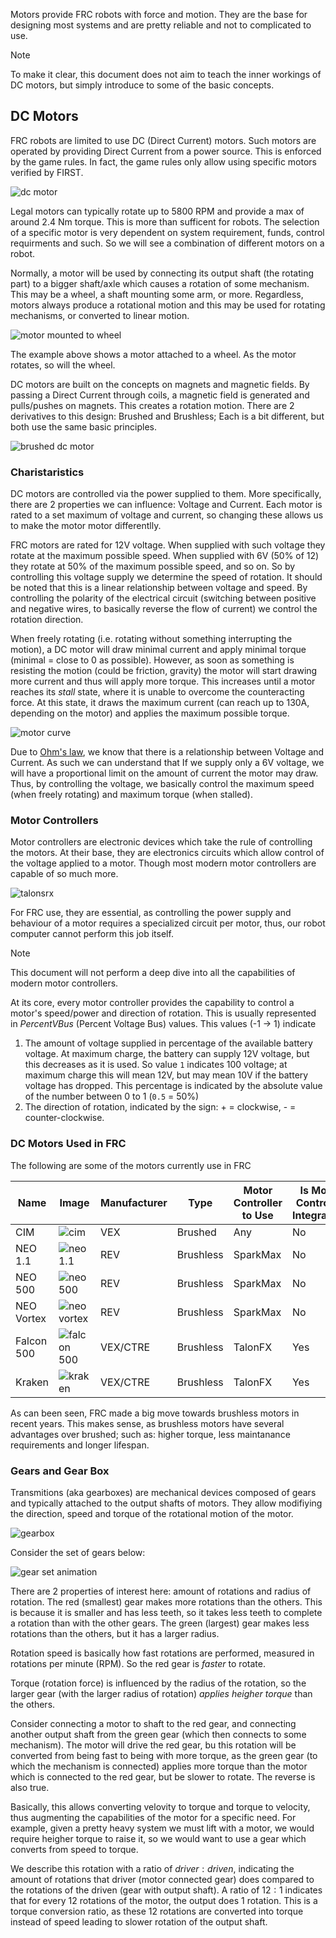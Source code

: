 Motors provide FRC robots with force and motion. They are the base for designing most systems and are pretty reliable and not to complicated to use.

> [!NOTE]
> To make it clear, this document does not aim to teach the inner workings of DC motors, but simply introduce to some of the basic concepts.

## DC Motors

FRC robots are limited to use DC (Direct Current) motors. Such motors are operated by providing Direct Current from a power source. 
This is enforced by the game rules. In fact, the game rules only allow using specific motors verified by FIRST. 

![dc motor](https://github.com/user-attachments/assets/9bc77ae8-267a-4804-83b1-7bf11a67d91b)

Legal motors can typically rotate up to 5800 RPM and provide a max of around 2.4 Nm torque. This is more than sufficent for robots. The selection of a specific motor is very dependent on system requirement, funds, control requirments and such. So we will see a combination of different motors on a robot.

Normally, a motor will be used by connecting its output shaft (the rotating part) to a bigger shaft/axle which causes a rotation of some mechanism. This may be a wheel,
a shaft mounting some arm, or more. Regardless, motors always produce a rotational motion and this may be used for rotating mechanisms, or converted to linear motion.

![motor mounted to wheel](https://github.com/user-attachments/assets/9d2b9fee-24bf-4f38-944b-9dd8576e3335)

The example above shows a motor attached to a wheel. As the motor rotates, so will the wheel.

DC motors are built on the concepts on magnets and magnetic fields. By passing a Direct Current through coils, a magnetic field is generated and pulls/pushes on magnets. This creates a rotation motion.
There are 2 derivatives to this design: Brushed and Brushless; Each is a bit different, but both use the same basic principles.

![brushed dc motor](https://github.com/user-attachments/assets/77cd167c-b096-48d4-a659-73d477d20780)

### Charistaristics

DC motors are controlled via the power supplied to them. More specifically, there are 2 properties we can influence: Voltage and Current. Each motor is rated to a set maximum of voltage and current, so changing these allows us to make the motor motor differentlly.

FRC motors are rated for 12V voltage. When supplied with such voltage they rotate at the maximum possible speed. When supplied with 6V (50% of 12) they rotate at 50% of the maximum possible speed, and so on. So by controlling this voltage supply we determine the speed of rotation. It should be noted that this is a linear relationship between voltage and speed. By controlling the polarity of the electrical circuit (switching between positive and negative wires, to basically reverse the flow of current) we control the rotation direction. 

When freely rotating (i.e. rotating without something interrupting the motion), a DC motor will draw minimal current and apply minimal torque (minimal = close to 0 as possible). However, as soon as something is resisting the motion (could be friction, gravity) the motor will start drawing more current and thus will apply more torque. This increases until a motor reaches its _stall_ state, where it is unable to overcome the counteracting force. At this state, it draws the maximum current (can reach up to 130A, depending on the motor) and applies the maximum possible torque.

![motor curve](https://github.com/user-attachments/assets/ed32c1fd-9d00-4f2a-8e99-d41d889efa79)

Due to [Ohm's law](https://en.wikipedia.org/wiki/Ohm%27s_law), we know that there is a relationship between Voltage and Current. As such we can understand that If we supply only a 6V voltage, we will have a proportional limit on the amount of current the motor may draw. Thus, by controlling the voltage, we basically control the maximum speed (when freely rotating) and maximum torque (when stalled).

### Motor Controllers

Motor controllers are electronic devices which take the rule of controlling the motors. At their base, they are electronics circuits which allow control of the voltage applied to a motor. Though most modern motor controllers are capable of so much more.

![talonsrx](https://github.com/user-attachments/assets/88cef2dc-4e4a-4e69-b025-caf922a3314d)

For FRC use, they are essential, as controlling the power supply and behaviour of a motor requires a specialized circuit per motor, thus, our robot computer cannot perform this job itself.

> [!NOTE]
> This document will not perform a deep dive into all the capabilities of modern motor controllers.

At its core, every motor controller provides the capability to control a motor's speed/power and direction of rotation. This is usually represented in _PercentVBus_ (Percent Voltage Bus) values. This values (-1 -> 1) indicate
1. The amount of voltage supplied in percentage of the available battery voltage. At maximum charge, the battery can supply 12V voltage, but this decreases as it is used. So value `1` indicates $100%$ voltage; at maximum charge this will mean 12V, but may mean 10V if the battery voltage has dropped. This percentage is indicated by the absolute value of the number between 0 to 1 (`0.5` = 50%)
2. The direction of rotation, indicated by the sign: + = clockwise, - = counter-clockwise.

### DC Motors Used in FRC

The following are some of the motors currently use in FRC

Name | Image | Manufacturer | Type | Motor Controller to Use | Is Motor Controller Integrated?
------|------|--------------|------|----------|--------
CIM | ![cim](https://github.com/user-attachments/assets/836f685a-71db-4661-a21b-3ab4dc2597c1) | VEX | Brushed | Any | No
NEO 1.1 | ![neo 1.1](https://github.com/user-attachments/assets/7dd6e612-4f04-427c-bb1a-5b4422e5ebf7) | REV | Brushless | SparkMax | No
NEO 500 | ![neo 500](https://github.com/user-attachments/assets/c2d17baa-9d4e-437c-a19c-4e46a7ec6538) | REV | Brushless | SparkMax | No
NEO Vortex | ![neo vortex](https://github.com/user-attachments/assets/f138cced-2e52-451c-921a-40504765f5c1) | REV | Brushless | SparkMax | No
Falcon 500 | ![falcon 500](https://github.com/user-attachments/assets/358d1c18-8c02-471c-942a-9a6a5428b047) | VEX/CTRE | Brushless | TalonFX | Yes
Kraken | ![kraken](https://github.com/user-attachments/assets/489b8de1-4880-417d-9797-7876897e46e4) | VEX/CTRE | Brushless | TalonFX | Yes

As can been seen, FRC made a big move towards brushless motors in recent years. This makes sense, as brushless motors have several advantages over brushed; such as: higher torque, less maintanance requirements and longer lifespan.

### Gears and Gear Box

Transmitions (aka gearboxes) are mechanical devices composed of gears and typically attached to the output shafts of motors. They allow modifiying the direction, speed and torque of the rotational motion of the motor. 

![gearbox](https://github.com/user-attachments/assets/540f55db-8100-4f98-93a6-6daccade52a9)

Consider the set of gears below:

![gear set animation](https://upload.wikimedia.org/wikipedia/commons/b/bd/Animated_3_Gear_Row.gif)

There are 2 properties of interest here: amount of rotations and radius of rotation. The red (smallest) gear makes more rotations than the others. This is because it is smaller and has less teeth, so it takes less teeth to complete a rotation than with the other gears. The green (largest) gear makes less rotations than the others, but it has a larger radius. 

Rotation speed is basically how fast rotations are performed, measured in rotations per minute (RPM). So the red gear is _faster_ to rotate.

Torque (rotation force) is influenced by the radius of the rotation, so the larger gear (with the larger radius of rotation) _applies heigher torque_ than the others.

Consider connecting a motor to shaft to the red gear, and connecting another output shaft from the green gear (which then connects to some mechanism). The motor will drive the red gear, bu this rotation will be converted from being fast to being with more torque, as the green gear (to which the mechanism is connected) applies more torque than the motor which is connected to the red gear, but be slower to rotate. The reverse is also true.

Basically, this allows converting velovity to torque and torque to velocity, thus augmenting the capabilities of the motor for a specific need. For example, given a pretty heavy system we must lift with a motor, we would require heigher torque to raise it, so we would want to use a gear which converts from speed to torque. 

We describe this rotation with a ratio of $driver : driven$, indicating the amount of rotations that driver (motor connected gear) does compared to the rotations of the driven (gear with output shaft). A ratio of $12 : 1$ indicates that for every 12 rotations of the motor, the output does 1 rotation. This is a torque conversion ratio, as these 12 rotations are converted into torque instead of speed leading to slower rotation of the output shaft.
